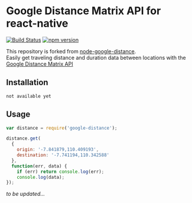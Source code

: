 # Google Distance Matrix API for react-native
[![Build Status](https://travis-ci.org/aldogint/react-native-google-matrix.svg?branch=master)](https://travis-ci.org/aldogint/react-native-google-matrix)
[![npm version](https://badge.fury.io/js/react-native-google-matrix.svg)](https://badge.fury.io/js/react-native-google-matrix)  

This repository is forked from [node-google-distance](https://github.com/aldogint/node-google-distance).   
Easily get traveling distance and duration data between locations with the [Google Distance Matrix API](https://developers.google.com/maps/documentation/distancematrix/)

## Installation

    not available yet

## Usage
```js
var distance = require('google-distance');

distance.get(
  {
    origin: '-7.841879,110.409193',
    destination: '-7.741194,110.342588'
  },
  function(err, data) {
    if (err) return console.log(err);
    console.log(data);
});
```

*to be updated...*
